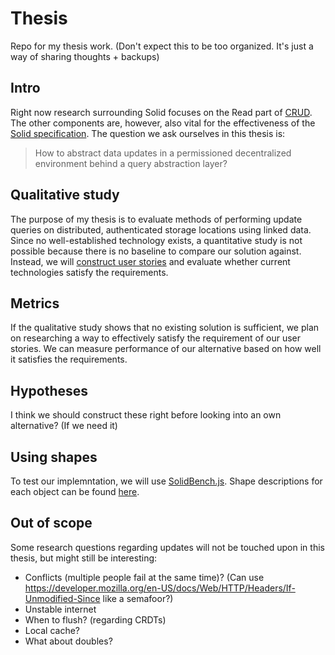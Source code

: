 # Thesis
Repo for my thesis work. (Don't expect this to be too organized. It's just a way of sharing thoughts + backups)

## Intro

Right now research surrounding Solid focuses on the Read part of 
[CRUD](https://en.wikipedia.org/wiki/Create%2C_read%2C_update_and_delete).
The other components are, however, also vital for the effectiveness of the 
[Solid specification](https://solidproject.org/).
The question we ask ourselves in this thesis is:
> How to abstract data updates in a permissioned decentralized environment behind a query abstraction layer?

## Qualitative study

The purpose of my thesis is to evaluate methods of performing update queries on distributed, authenticated storage locations using linked data.
Since no well-established technology exists, a quantitative study is not possible because there is no baseline to compare our solution against.
Instead, we will [construct user stories](/user-stories) and evaluate whether current technologies satisfy the requirements.

## Metrics

If the qualitative study shows that no existing solution is sufficient,
we plan on researching a way to effectively satisfy the requirement of our user stories.
We can measure performance of our alternative based on how well it satisfies the requirements. 

## Hypotheses

I think we should construct these right before looking into an own alternative? (If we need it) 

## Using shapes

To test our implemntation, we will use [SolidBench.js](https://github.com/SolidBench/SolidBench.js).
Shape descriptions for each object can be found [here](https://github.com/jitsedesmet/SolidBench.js/blob/feat/add-shapes/shape-descriptions.ttl).


## Out of scope

Some research questions regarding updates will not be touched upon in this thesis, but might still be interesting:
* Conflicts (multiple people fail at the same time)? (Can use https://developer.mozilla.org/en-US/docs/Web/HTTP/Headers/If-Unmodified-Since like a semafoor?)
* Unstable internet
* When to flush? (regarding CRDTs)
* Local cache?
* What about doubles?
